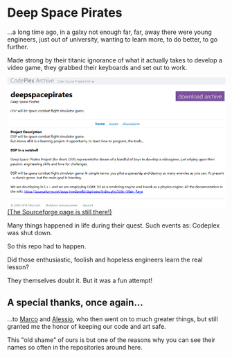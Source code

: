 # Deep Space Pirates
...a long time ago, in a galxy not enough far, far, away there were young engineers, just out of university, wanting to learn more, to do better, to go further.

Made strong by their titanic ignorance of what it actually takes to develop a video game, they grabbed their keyboards and set out to work.

![Codeplex page screenshot](GoodbyeCodeplex.png)
[(The Sourceforge page is still there!)](https://sourceforge.net/projects/dspirates/)

Many things happened in life during their quest. Such events as: Codeplex was shut down.

So this repo had to happen.

Did those enthusiastic, foolish and hopeless engineers learn the real lesson?

They themselves doubt it. But it was a fun attempt!

## A special thanks, once again...
...to [Marco](https://github.com/ilpropheta) and [Alessio](https://www.researchgate.net/profile/Alessio-Castorrini), who then went on to much greater things, but still granted me the honor of keeping our code and art safe.

This "old shame" of ours is but one of the reasons why you can see their names so often in the repositories around here.
